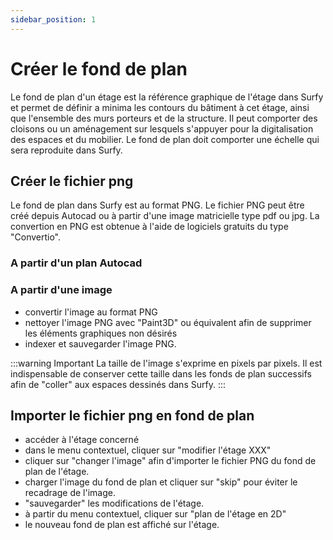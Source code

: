 ```yaml
---
sidebar_position: 1
---
```


# Créer le fond de plan

Le fond de plan d'un étage est la référence graphique de l'étage dans Surfy et permet de définir a minima les contours du bâtiment à cet étage, ainsi que l'ensemble des murs porteurs et de la structure. Il peut comporter des cloisons ou un aménagement sur lesquels s'appuyer pour la digitalisation des espaces et du mobilier.
Le fond de plan doit comporter une échelle qui sera reproduite dans Surfy.

## Créer le fichier png

Le fond de plan dans Surfy est au format PNG.
Le fichier PNG peut être créé depuis Autocad ou à partir d'une image matricielle type pdf ou jpg.
La convertion en PNG est obtenue à l'aide de logiciels gratuits du type "Convertio".

### A partir d'un plan Autocad



### A partir d'une image

-   convertir l'image au format PNG
-   nettoyer l'image PNG avec "Paint3D" ou équivalent afin de supprimer les éléments graphiques non désirés
-   indexer et sauvegarder l'image PNG.

:::warning Important
La taille de l'image s'exprime en pixels par pixels. Il est indispensable de conserver cette taille dans les fonds de plan successifs afin de "coller" aux espaces dessinés dans Surfy.
:::

## Importer le fichier png en fond de plan

-   accéder à l'étage concerné
-   dans le menu contextuel, cliquer sur "modifier l'étage XXX"
-   cliquer sur "changer l'image" afin d'importer le fichier PNG du fond de plan de l'étage.
-   charger l'image du fond de plan et cliquer sur "skip" pour éviter le recadrage de l'image.
-   "sauvegarder" les modifications de l'étage.
-   à partir du menu contextuel, cliquer sur "plan de l'étage en 2D"
-   le nouveau fond de plan est affiché sur l'étage.
